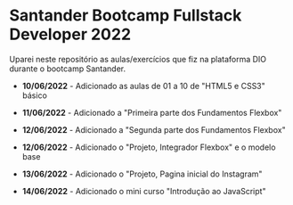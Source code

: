 # Santander Bootcamp Fullstack Developer 2022

Uparei neste repositório as aulas/exercícios que fiz na plataforma DIO durante o bootcamp Santander.

- **10/06/2022** - Adicionado as aulas de 01 a 10 de "HTML5 e CSS3" básico

- **11/06/2022** - Adicionado a "Primeira parte dos Fundamentos Flexbox"

- **12/06/2022** - Adicionado a "Segunda parte dos Fundamentos Flexbox"

- **12/06/2022** - Adicionado o "Projeto, Integrador Flexbox" e o modelo base 

- **13/06/2022** - Adicionado o "Projeto, Pagina inicial do Instagram"

- **14/06/2022** - Adicionado o mini curso "Introdução ao JavaScript"